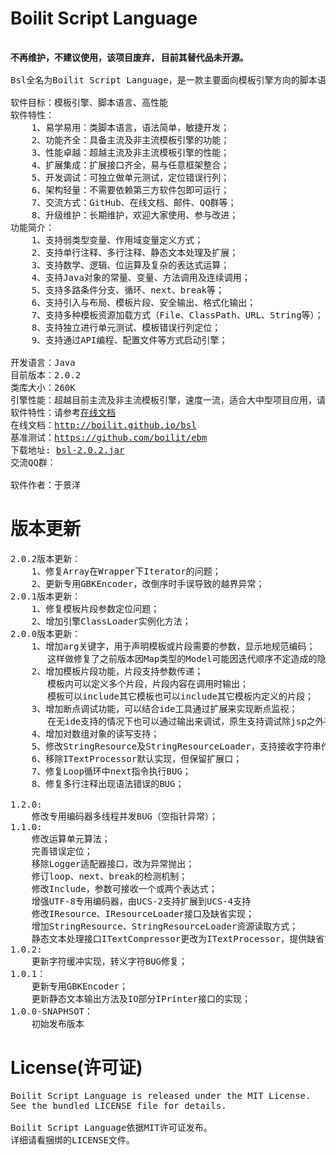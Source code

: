 Boilit Script Language
===
<pre>

<strong>不再维护，不建议使用，该项目废弃, 目前其替代品未开源。</strong>

Bsl全名为Boilit Script Language，是一款主要面向模板引擎方向的脚本语言。

软件目标：模板引擎、脚本语言、高性能
软件特性：
    1、易学易用：类脚本语言，语法简单，敏捷开发；
    2、功能齐全：具备主流及非主流模板引擎的功能；
    3、性能卓越：超越主流及非主流模板引擎的性能；
    4、扩展集成：扩展接口齐全，易与任意框架整合；
    5、开发调试：可独立做单元测试，定位错误行列；
    6、架构轻量：不需要依赖第三方软件包即可运行；
    7、交流方式：GitHub、在线文档、邮件、QQ群等；
    8、升级维护：长期维护，欢迎大家使用、参与改进；
功能简介：
    1、支持弱类型变量、作用域变量定义方式；
    2、支持单行注释、多行注释、静态文本处理及扩展；
    3、支持数学、逻辑、位运算及复杂的表达式运算；
    4、支持Java对象的常量、变量、方法调用及连续调用；
    5、支持多路条件分支、循环、next、break等；
    6、支持引入与布局、模板片段、安全输出、格式化输出；
    7、支持多种模板资源加载方式（File、ClassPath、URL、String等）；
    8、支持独立进行单元测试、模板错误行列定位；
    9、支持通过API编程、配置文件等方式启动引擎；

开发语言：Java
目前版本：2.0.2
类库大小：260K
引擎性能：超越目前主流及非主流模板引擎，速度一流，适合大中型项目应用，请查看在线文档或基准测试内的测试结果;
软件特性：请参考<a href="http://boilit.github.io/bsl">在线文档</a>
在线文档：<a href="http://boilit.github.io/bsl">http://boilit.github.io/bsl</a>
基准测试：<a href="https://github.com/boilit/ebm">https://github.com/boilit/ebm</a>
下载地址: <a href="http://boilit.github.io/bsl/releases/bsl-2.0.2.jar">bsl-2.0.2.jar</a>
交流QQ群：

软件作者：于景洋
</pre>

版本更新
===
<pre>
2.0.2版本更新：
    1、修复Array在Wrapper下Iterator的问题；
    2、更新专用GBKEncoder，改倒序时手误导致的越界异常；
2.0.1版本更新：
    1、修复模板片段参数定位问题；
    2、增加引擎ClassLoader实例化方法；
2.0.0版本更新：
    1、增加arg关键字，用于声明模板或片段需要的参数，显示地规范编码；
       这样做修复了之前版本因Map类型的Model可能因迭代顺序不定造成的隐藏BUG，同时也提升了模板渲染速度；
    2、增加模板片段功能，片段支持参数传递；
       模板内可以定义多个片段，片段内容在调用时输出；
       模板可以include其它模板也可以include其它模板内定义的片段；
    3、增加断点调试功能，可以结合ide工具通过扩展来实现断点监视；
       在无ide支持的情况下也可以通过输出来调试，原生支持调试除jsp之外在其它模板引擎很少见到的功能；
    4、增加对数组对象的读写支持；
    5、修改StringResource及StringResourceLoader，支持接收字符串作为模板；
    6、移除ITextProcessor默认实现，但保留扩展口；
    7、修复Loop循环中next指令执行BUG；
    8、修复多行注释出现语法错误的BUG；

1.2.0:
    修改专用编码器多线程并发BUG（空指针异常）；
1.1.0:
    修改运算单元算法；
    完善错误定位；
    移除Logger适配器接口，改为异常抛出；
    修订loop、next、break的检测机制；
    修改Include，参数可接收一个或两个表达式；
    增强UTF-8专用编码器，由UCS-2支持扩展到UCS-4支持
    修改IResource、IResourceLoader接口及缺省实现；
    增加StringResource、StringResourceLoader资源读取方式；
    静态文本处理接口ITextCompressor更改为ITextProcessor，提供缺省实现，一般用不到该功能；
1.0.2:
    更新字符缓冲实现，转义字符BUG修复；
1.0.1：
    更新专用GBKEncoder；
    更新静态文本输出方法及IO部分IPrinter接口的实现；
1.0.0-SNAPHSOT：
    初始发布版本
</pre>

License(许可证)
===
<pre>
Boilit Script Language is released under the MIT License. 
See the bundled LICENSE file for details.

Boilit Script Language依据MIT许可证发布。
详细请看捆绑的LICENSE文件。
</pre>
